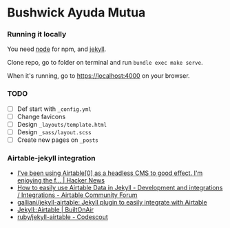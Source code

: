 # Bushwick Ayuda Mutua

### Running it locally

You need [node](https://nodejs.org/en/download/) for npm, and [jekyll](https://jekyllrb.com/docs/installation/macos/).

Clone repo, go to folder on terminal and run `bundle exec make serve`.

When it's running, go to [https://localhost:4000](https://localhost:4000) on your browser.

### TODO

- [ ] Def start with `_config.yml`
- [ ] Change favicons
- [ ] Design `_layouts/template.html`
- [ ] Design `_sass/layout.scss`
- [ ] Create new pages on `_posts`

### Airtable-jekyll integration

- [I've been using Airtable[0] as a headless CMS to good effect. I'm enjoying the f... | Hacker News](https://news.ycombinator.com/item?id=17977186)
- [How to easily use Airtable Data in Jekyll - Development and integrations / Integrations - Airtable Community Forum](https://community.airtable.com/t/how-to-easily-use-airtable-data-in-jekyll/3925)
- [galliani/jekyll-airtable: Jekyll plugin to easily integrate with Airtable](https://github.com/galliani/jekyll-airtable)
- [Jekyll::Airtable | BuiltOnAir](https://builtonair.com/resource/jekyllairtable/)
- [ruby/jekyll-airtable - Codescout](https://www.codescout.io/projects/ruby/jekyll-airtable)